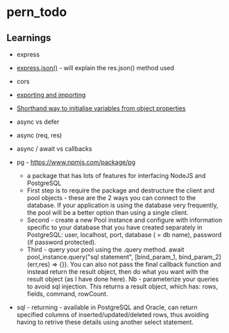 # pern_todo

## Learnings

- express
- [express.json()](https://stackoverflow.com/questions/23259168/what-are-express-json-and-express-urlencoded) - will explain the res.json() method used 
- cors
- [exporting and importing](https://www.sitepoint.com/understanding-module-exports-exports-node-js/)
- [Shorthand way to initialise variables from object properties](https://stackoverflow.com/questions/33798717/javascript-es6-const-with-curly-braces)
- async vs defer
- async (req, res)
- async / await vs callbacks

- pg - https://www.npmjs.com/package/pg
  - a package that has lots of features for interfacing NodeJS and PostgreSQL
  - First step is to require the package and destructure the client and pool objects - these are the 2 ways you can connect to the database. If your application is using the database very frequently, the pool will be a better option than using a single client. 
  - Second - create a new Pool instance and configure with information specific to your database that you have created separately in PostgreSQL: user, localhost, port, database ( = db name), password (if password protected).
  - Third - query your pool using the .query method. await pool_instance.query("sql statement", [bind_param_1, bind_param_2] (err,res) => {}). You can also not pass the final callback function and instead return the result object, then do what you want with the result object (as I have done here). Nb - parameterize your queries to avoid sql injection. This returns a result object, which has: rows, fields, command, rowCount.



- sql - returning - available in PostgreSQL and Oracle, can return specified columns of inserted/updated/deleted rows, thus avoiding having to retrive these details using another select statement.

